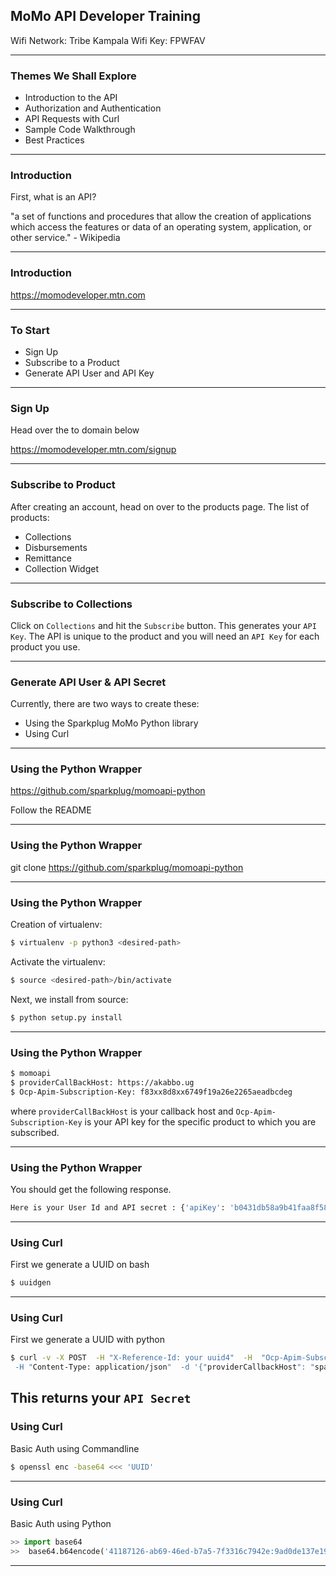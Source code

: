 ## MoMo API Developer Training 

Wifi Network: Tribe Kampala
Wifi Key: FPWFAV


---

### Themes We Shall Explore

- Introduction to the API
- Authorization and Authentication
- API Requests with Curl
- Sample Code Walkthrough
- Best Practices

---

### Introduction

First, what is an API?

"a set of functions and procedures that allow the creation of applications which access the features or data of an operating system, application, or other service." - Wikipedia

---

### Introduction

https://momodeveloper.mtn.com

---

### To Start

- Sign Up
- Subscribe to a Product
- Generate API User and API Key

---

### Sign Up

Head over the to domain below

https://momodeveloper.mtn.com/signup

---

### Subscribe to Product

After creating an account, head on over to the products page. The list of products:

- Collections
- Disbursements
- Remittance 
- Collection Widget

---

### Subscribe to Collections

Click on `Collections` and hit the `Subscribe` button. This generates your `API Key`. The API is unique to the product and you will need an `API Key` for each product you use.

---

### Generate API User & API Secret

Currently, there are two ways to create these:

- Using the Sparkplug MoMo Python library
- Using Curl

---

### Using the Python Wrapper

https://github.com/sparkplug/momoapi-python

Follow the README

---

### Using the Python Wrapper

git clone https://github.com/sparkplug/momoapi-python

--- 

### Using the Python Wrapper

Creation of virtualenv:

```bash
$ virtualenv -p python3 <desired-path>
```

Activate the virtualenv:

```bash
$ source <desired-path>/bin/activate
```

Next, we install from source:

```bash
$ python setup.py install
```

---

### Using the Python Wrapper

```bash
$ momoapi
$ providerCallBackHost: https://akabbo.ug
$ Ocp-Apim-Subscription-Key: f83xx8d8xx6749f19a26e2265aeadbcdeg
```

where `providerCallBackHost` is your callback host and `Ocp-Apim-Subscription-Key` is your API key for the specific product to which you are subscribed.

---  

### Using the Python Wrapper

You should get the following response.

```bash
Here is your User Id and API secret : {'apiKey': 'b0431db58a9b41faa8f5860230xxxxxx', 'UserId': '053c6dea-dd68-xxxx-xxxx-c830dac9f401'}

```

---

### Using Curl

First we generate a UUID on bash

```bash
$ uuidgen

```

---

### Using Curl

First we generate a UUID with python

```bash
$ curl -v -X POST  -H "X-Reference-Id: your uuid4"  -H  "Ocp-Apim-Subscription-Key: APIKey”
 -H "Content-Type: application/json"  -d '{"providerCallbackHost": "sparkpl.ug"}'   https://ericssonbasicapi2.azure-api.net/v1_0/apiuser

```

This returns your `API Secret`
---

### Using Curl

Basic Auth using Commandline

```bash
$ openssl enc -base64 <<< 'UUID'

```

---

### Using Curl

Basic Auth using Python

```python
>> import base64
>>  base64.b64encode('41187126-ab69-46ed-b7a5-7f3316c7942e:9ad0de137e194567bf310590b9471a63'.encode()) 

```

---





